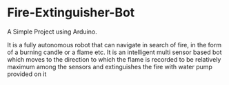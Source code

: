 # Fire-Extinguisher-Bot
A Simple Project using Arduino.

It is a fully autonomous robot that can navigate in search of fire, in the form of a burning candle or a flame etc. It is an intelligent multi sensor based bot which moves to the direction to which the flame is recorded to be relatively maximum among the sensors and extinguishes the fire with water pump provided on it 
